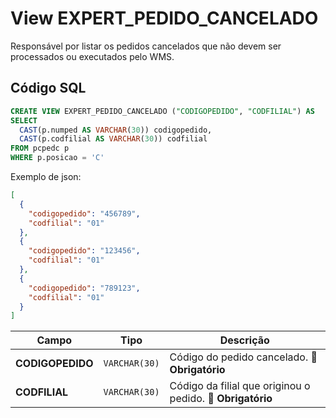 # View EXPERT_PEDIDO_CANCELADO

Responsável por listar os pedidos cancelados que não devem ser processados ou executados pelo WMS. 

## Código SQL

```sql
CREATE VIEW EXPERT_PEDIDO_CANCELADO ("CODIGOPEDIDO", "CODFILIAL") AS
SELECT
  CAST(p.numped AS VARCHAR(30)) codigopedido,
  CAST(p.codfilial AS VARCHAR(30)) codfilial
FROM pcpedc p
WHERE p.posicao = 'C'


```


Exemplo de json:

```json
[
  {
    "codigopedido": "456789",
    "codfilial": "01"
  },
  {
    "codigopedido": "123456",
    "codfilial": "01"
  },
  {
    "codigopedido": "789123",
    "codfilial": "01"
  }
]


```

| Campo            | Tipo          | Descrição                                                  |
| ---------------- | ------------- | ---------------------------------------------------------- |
| **CODIGOPEDIDO** | `VARCHAR(30)` | Código do pedido cancelado. 🔴 **Obrigatório**             |
| **CODFILIAL**    | `VARCHAR(30)` | Código da filial que originou o pedido. 🔴 **Obrigatório** |



